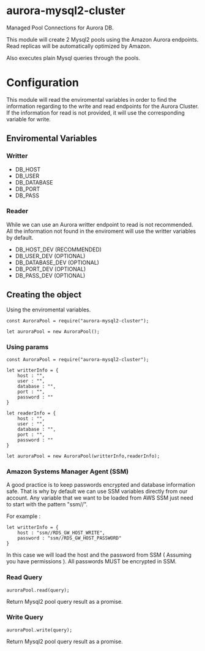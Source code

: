 # aurora-mysql2-cluster
Managed Pool Connections for Aurora DB. 

This module will create 2 Mysql2 pools using the Amazon Aurora endpoints. Read replicas will be automatically optimized by Amazon.

Also executes plain Mysql queries through the pools. 

# Configuration

This module will read the enviromental variables in order to find the information regarding to the write and read endpoints for the Aurora Cluster. If the information for read is not provided, it will use the corresponding variable for write.

## Enviromental Variables

### Writter 

* DB_HOST
* DB_USER
* DB_DATABASE
* DB_PORT
* DB_PASS

### Reader

While we can use an Aurora writter endpoint to read is not recommended. All the information not found in the enviroment will use the writter variables by default.

* DB_HOST_DEV (RECOMMENDED)
* DB_USER_DEV (OPTIONAL)
* DB_DATABASE_DEV (OPTIONAL)
* DB_PORT_DEV (OPTIONAL)
* DB_PASS_DEV (OPTIONAL)



## Creating the object

Using the enviromental variables.

```
const AuroraPool = require("aurora-mysql2-cluster");

let auroraPool = new AuroraPool();
```

### Using params 

```
const AuroraPool = require("aurora-mysql2-cluster");

let writterInfo = {
    host : "",
    user : "",
    database : "",
    port : "",
    password : ""
}

let readerInfo = {
    host : "",
    user : "",
    database : "",
    port : "",
    password : ""
}

let auroraPool = new AuroraPool(writterInfo,readerInfo);
```

### Amazon Systems Manager Agent (SSM)

A good practice is to keep passwords encrypted and database information safe. That is why by default we can use SSM variables directly from our account. Any variable that we want to be loaded from AWS SSM just need to start with the pattern "ssm//".

For example :

```
let writterInfo = {
    host : "ssm//RDS_GW_HOST_WRITE",
    password : "ssm//RDS_GW_HOST_PASSWORD"
}
```

In this case we will load the host and the password from SSM ( Assuming you have permissions ). All passwords MUST be encrypted in SSM.

### Read Query

```
auroraPool.read(query);
```

Return Mysql2 pool query result as a promise.

### Write Query

```
auroraPool.write(query);
```

Return Mysql2 pool query result as a promise.